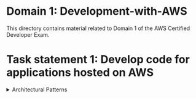 # Domain 1: Development-with-AWS

This directory contains material related to Domain 1 of the AWS Certified Developer Exam.

# Task statement 1: Develop code for applications hosted on AWS

<details><summary>Architectural Patterns</summary>

## <u>Event-Driven Architecture</u>

An event-driven architecture (EDA) is an architecture pattern designed to connect service
components and enable complex systems to communicate. Event-driven architectures are
comprised of three key components:

- Event producers (Web app, mobile app, point-of-sale)
- Event brokers (AWS EventBridge)
- Event consumers (Database)

Events indicate a change in state (order placed, user created) and are passed between components
as messages with specific semantics. A producer publishes an event to the broker, which abstracts
producers and consumers from one another by allowing them to communicate asynchronously.
EDAs use events to coordinate communication between loosely coupled services

[Read More In This AWS Guide](https://d1.awsstatic.com/SMB/aws-modernization-intro-to-eda-guide-2022-smb-build-websites-and-apps-resource.pdf)

## Microservices Architecture

With a microservices approach, software is composed of
small services that communicate over well-defined application programming interfaces (APIs) that can
be deployed independently. These services are owned by small autonomous teams. This agile approach is
key to successfully scale your organization.

[Read More In This AWS Guide](https://docs.aws.amazon.com/pdfs/whitepapers/latest/microservices-on-aws/microservices-on-aws.pdf)

## Monolithic Architecture

To be written

## Choreography Architecture

To be written

## Orchestration Architecture

To be written

## Fanout Architecture

To be written

</details>
